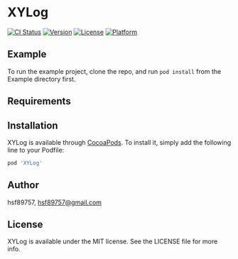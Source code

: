 # XYLog

[![CI Status](https://img.shields.io/travis/hsf89757/XYLog.svg?style=flat)](https://travis-ci.org/hsf89757/XYLog)
[![Version](https://img.shields.io/cocoapods/v/XYLog.svg?style=flat)](https://cocoapods.org/pods/XYLog)
[![License](https://img.shields.io/cocoapods/l/XYLog.svg?style=flat)](https://cocoapods.org/pods/XYLog)
[![Platform](https://img.shields.io/cocoapods/p/XYLog.svg?style=flat)](https://cocoapods.org/pods/XYLog)

## Example

To run the example project, clone the repo, and run `pod install` from the Example directory first.

## Requirements

## Installation

XYLog is available through [CocoaPods](https://cocoapods.org). To install
it, simply add the following line to your Podfile:

```ruby
pod 'XYLog'
```

## Author

hsf89757, hsf89757@gmail.com

## License

XYLog is available under the MIT license. See the LICENSE file for more info.

